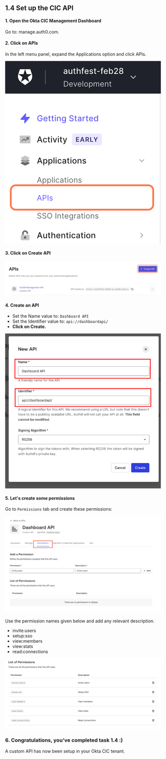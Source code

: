 ## 1.4 Set up the CIC API

#### 1. Open the Okta CIC Management Dashboard 
Go to: manage.auth0.com.


#### 2. Click on APIs 
In the left menu panel, expand the Applications option and click APIs. 

![](https://github.com/lerer/cic2-workshop/blob/main/images/001/api-menu.png?raw=true)


#### 3. Click on Create API 

![](https://github.com/lerer/cic2-workshop/blob/main/images/001/create-api-button.png?raw=true)


#### 4. Create an API 
- Set the Name value to: `Dashboard API`
- Set the Identifier value to: `api://dashboardapi/`
- **Click on Create.** 

![](https://github.com/lerer/cic2-workshop/blob/main/images/001/create-api.png?raw=true)


#### 5. Let's create some permissions
Go to `Permissions` tab and create these permissions:

![](https://github.com/lerer/cic2-workshop/blob/main/images/001/permissions-tab.png?raw=true)


⁠Use the permission names given below and add any relevant description.

- invite:users
- setup:sso
- view:members
- view:stats
- read:connections


![](https://github.com/lerer/cic2-workshop/blob/main/images/001/add-permissions.png?raw=true)


### 6. Congratulations, you’ve completed task 1.4 :) 
   
A custom API has now been setup in your Okta CIC tenant.

